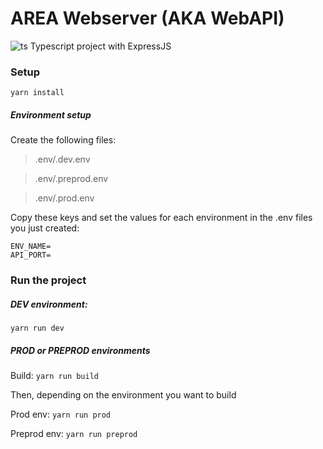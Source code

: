 # AREA Webserver (AKA WebAPI)

![ts](https://badgen.net/badge/-/TypeScript?icon=typescript&label&labelColor=blue&color=555555) 
Typescript project with ExpressJS

### Setup

`yarn install`

##### Environment setup

Create the following files:
> .env/.dev.env

> .env/.preprod.env

> .env/.prod.env

Copy these keys and set the values for each environment in the .env files you just created:
```
ENV_NAME=
API_PORT=
```


### Run the project

##### DEV environment:
`yarn run dev`


##### PROD or PREPROD environments

Build: `yarn run build`

Then, depending on the environment you want to build

Prod env: `yarn run prod`

Preprod env: `yarn run preprod`
